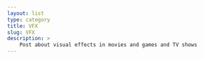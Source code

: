 ```yaml
---
layout: list
type: category
title: VFX
slug: VFX
description: > 
    Post about visual effects in movies and games and TV shows
---
```

